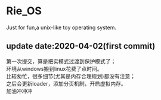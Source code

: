 # Rie_OS
Just for fun,a unix-like toy operating system.

## update date:2020-04-02(first commit)
第一次提交，算是把实模式过渡到保护模式了；<br>
环境从windows搬到linux花费了点时间。<br>
比较匆忙，很多细节(尤其是内存合理规划)都没有注意；<br>
之后会更新loader，添加分页机制，开启虚拟内存。<br>
加油冲冲冲
